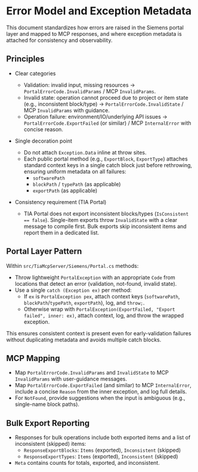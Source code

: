 # Error Model and Exception Metadata

This document standardizes how errors are raised in the Siemens portal layer and mapped to MCP responses, and where exception metadata is attached for consistency and observability.

## Principles

- Clear categories
  - Validation: invalid input, missing resources → `PortalErrorCode.InvalidParams` / MCP `InvalidParams`.
  - Invalid state: operation cannot proceed due to project or item state (e.g., inconsistent block/type) → `PortalErrorCode.InvalidState` / MCP `InvalidParams` with guidance.
  - Operation failure: environment/IO/underlying API issues → `PortalErrorCode.ExportFailed` (or similar) / MCP `InternalError` with concise reason.

- Single decoration point
  - Do not attach `Exception.Data` inline at throw sites.
  - Each public portal method (e.g., `ExportBlock`, `ExportType`) attaches standard context keys in a single catch block just before rethrowing, ensuring uniform metadata on all failures:
    - `softwarePath`
    - `blockPath` / `typePath` (as applicable)
    - `exportPath` (as applicable)

- Consistency requirement (TIA Portal)
  - TIA Portal does not export inconsistent blocks/types (`IsConsistent == false`). Single-item exports throw `InvalidState` with a clear message to compile first. Bulk exports skip inconsistent items and report them in a dedicated list.

## Portal Layer Pattern

Within `src/TiaMcpServer/Siemens/Portal.cs` methods:

- Throw lightweight `PortalException` with an appropriate `Code` from locations that detect an error (validation, not-found, invalid state).
- Use a single `catch (Exception ex)` per method:
  - If `ex` is `PortalException pex`, attach context keys (`softwarePath`, `blockPath`/`typePath`, `exportPath`), log, and `throw;`.
  - Otherwise wrap with `PortalException(ExportFailed, "Export failed", inner: ex)`, attach context, log, and throw the wrapped exception.

This ensures consistent context is present even for early-validation failures without duplicating metadata and avoids multiple catch blocks.

## MCP Mapping

- Map `PortalErrorCode.InvalidParams` and `InvalidState` to MCP `InvalidParams` with user-guidance messages.
- Map `PortalErrorCode.ExportFailed` (and similar) to MCP `InternalError`, include a concise `Reason` from the inner exception, and log full details.
- For `NotFound`, provide suggestions when the input is ambiguous (e.g., single-name block paths).

## Bulk Export Reporting

- Responses for bulk operations include both exported items and a list of inconsistent (skipped) items:
  - `ResponseExportBlocks`: `Items` (exported), `Inconsistent` (skipped)
  - `ResponseExportTypes`: `Items` (exported), `Inconsistent` (skipped)
- `Meta` contains counts for totals, exported, and inconsistent.

